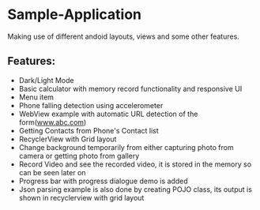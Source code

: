# Sample-Application
Making use of different andoid layouts, views and some other features.

## Features:
* Dark/Light Mode
* Basic calculator with memory record functionality and responsive UI
* Menu item
* Phone falling detection using accelerometer
* WebView example with automatic URL detection of the form(www.abc.com)
* Getting Contacts from Phone's Contact list
* RecyclerView with Grid layout
* Change background temporarily from either capturing photo from camera or getting photo from gallery
* Record Video and see the recorded video, it is stored in the memory so can be seen later on
* Progress bar with progress dialogue demo is added
* Json parsing example is also done by creating POJO class, its output is shown in recyclerview with grid layout
